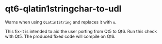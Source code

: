 # qt6-qlatin1stringchar-to-udl


Warns when using `QLatin1String` and replaces it with `u`.

This fix-it is intended to aid the user porting from Qt5 to Qt6.
Run this check with Qt5. The produced fixed code will compile on Qt6.
